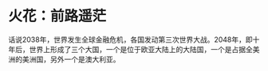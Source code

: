 # 火花：前路遥茫

话说2038年，世界发生全球金融危机，各国发动第三次世界大战。2048年，即十年后，世界上形成了三个大国，一个是位于欧亚大陆上的大陆国，一个是占据全美洲的美洲国，另外一个是澳大利亚。

